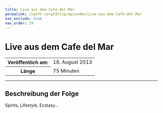 ```yaml
---
title: Live aus dem Cafe del Mar
permalink: /sanft-sorgfältig/episoden/Live-aus-dem-Cafe-del-Mar
nav_exclude: true
nav_order: 28
---
```


# Live aus dem Cafe del Mar
<table class="resp-table dcf-table dcf-table-responsive dcf-table-bordered dcf-table-striped dcf-w-100%">
                    <tbody>
                        <tr>
                            <th scope="row">Veröffentlich am:</th>
                            <td data-label="Veröffentlich am:">18. August 2013</td>
                        </tr>
                        <tr>
                            <th scope="row">Länge </th>
                            <td data-label="Länge ">75 Minuten</td>
                        </tr></tbody>
                </table>

***

## Beschreibung der Folge

<div>
Spirits, Lifestyle, Ecstasy...  
</div>

